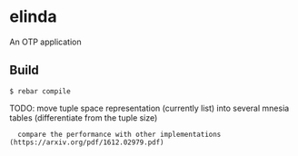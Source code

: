 elinda
=====

An OTP application

Build
-----

    $ rebar compile

TODO: move tuple space representation (currently list) into several mnesia tables (differentiate from the tuple size)

      compare the performance with other implementations (https://arxiv.org/pdf/1612.02979.pdf)

